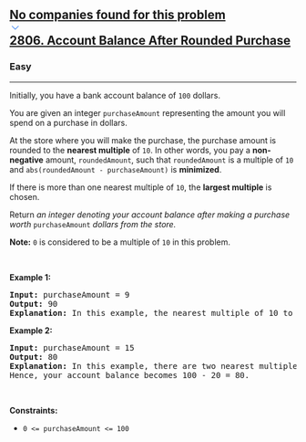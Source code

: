 <h2><a href="https://leetcode.com/problems/account-balance-after-rounded-purchase/"><div id="big-omega-company-tags"><div id="big-omega-topbar"><div class="companyTagsContainer" style="overflow-x: scroll; flex-wrap: nowrap;"><div class="companyTagsContainer--tag">No companies found for this problem</div></div><div class="companyTagsContainer--chevron"><div><svg version="1.1" id="icon" xmlns="http://www.w3.org/2000/svg" xmlns:xlink="http://www.w3.org/1999/xlink" x="0px" y="0px" viewBox="0 0 32 32" fill="#4087F1" xml:space="preserve" style="width: 20px;"><polygon points="16,22 6,12 7.4,10.6 16,19.2 24.6,10.6 26,12 "></polygon><rect id="_x3C_Transparent_Rectangle_x3E_" class="st0" fill="none" width="32" height="32"></rect></svg></div></div></div></div>2806. Account Balance After Rounded Purchase</a></h2><h3>Easy</h3><hr><div><p>Initially, you have a bank account balance of <code>100</code> dollars.</p>

<p>You are given an integer <code>purchaseAmount</code> representing the amount you will spend on a purchase in dollars.</p>

<p>At the store where you will make the purchase, the purchase amount is rounded to the <strong>nearest multiple</strong> of <code>10</code>. In other words, you pay a <strong>non-negative</strong> amount, <code>roundedAmount</code>, such that <code>roundedAmount</code> is a multiple of <code>10</code> and <code>abs(roundedAmount - purchaseAmount)</code> is <strong>minimized</strong>.</p>

<p>If there is more than one nearest multiple of <code>10</code>, the <strong>largest multiple</strong> is chosen.</p>

<p>Return <em>an integer denoting your account balance after making a purchase worth </em><code>purchaseAmount</code><em> dollars from the store.</em></p>

<p><strong>Note:</strong> <code>0</code> is considered to be a multiple of <code>10</code> in this problem.</p>

<p>&nbsp;</p>
<p><strong class="example">Example 1:</strong></p>

<pre><strong>Input:</strong> purchaseAmount = 9
<strong>Output:</strong> 90
<strong>Explanation:</strong> In this example, the nearest multiple of 10 to 9 is 10. Hence, your account balance becomes 100 - 10 = 90.
</pre>

<p><strong class="example">Example 2:</strong></p>

<pre><strong>Input:</strong> purchaseAmount = 15
<strong>Output:</strong> 80
<strong>Explanation:</strong> In this example, there are two nearest multiples of 10 to 15: 10 and 20. So, the larger multiple, 20, is chosen.
Hence, your account balance becomes 100 - 20 = 80.
</pre>

<p>&nbsp;</p>
<p><strong>Constraints:</strong></p>

<ul>
	<li><code>0 &lt;= purchaseAmount &lt;= 100</code></li>
</ul>
</div>